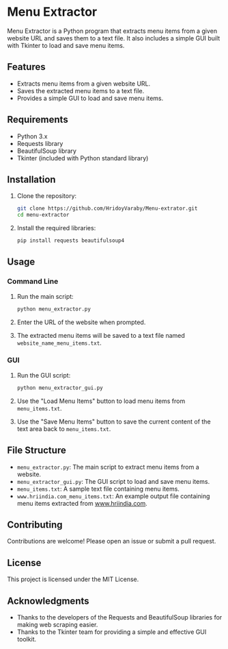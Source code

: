 # Menu Extractor

Menu Extractor is a Python program that extracts menu items from a given website URL and saves them to a text file. It also includes a simple GUI built with Tkinter to load and save menu items.

## Features

- Extracts menu items from a given website URL.
- Saves the extracted menu items to a text file.
- Provides a simple GUI to load and save menu items.

## Requirements

- Python 3.x
- Requests library
- BeautifulSoup library
- Tkinter (included with Python standard library)

## Installation

1. Clone the repository:
   ```bash
   git clone https://github.com/HridoyVaraby/Menu-extrator.git
   cd menu-extractor
   ```

2. Install the required libraries:
   ```bash
   pip install requests beautifulsoup4
   ```

## Usage

### Command Line

1. Run the main script:
   ```bash
   python menu_extractor.py
   ```

2. Enter the URL of the website when prompted.

3. The extracted menu items will be saved to a text file named `website_name_menu_items.txt`.

### GUI

1. Run the GUI script:
   ```bash
   python menu_extractor_gui.py
   ```

2. Use the "Load Menu Items" button to load menu items from `menu_items.txt`.

3. Use the "Save Menu Items" button to save the current content of the text area back to `menu_items.txt`.

## File Structure

- `menu_extractor.py`: The main script to extract menu items from a website.
- `menu_extractor_gui.py`: The GUI script to load and save menu items.
- `menu_items.txt`: A sample text file containing menu items.
- `www.hriindia.com_menu_items.txt`: An example output file containing menu items extracted from www.hriindia.com.

## Contributing

Contributions are welcome! Please open an issue or submit a pull request.

## License

This project is licensed under the MIT License.

## Acknowledgments

- Thanks to the developers of the Requests and BeautifulSoup libraries for making web scraping easier.
- Thanks to the Tkinter team for providing a simple and effective GUI toolkit.
